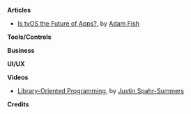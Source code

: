 **Articles**

- [Is tvOS the Future of Apps?](https://realm.io/news/is-tvos-the-future-of-apps/), by [Adam Fish](https://twitter.com/adam_fish)
 
**Tools/Controls**

**Business**

**UI/UX**

**Videos**

- [Library-Oriented Programming](https://www.youtube.com/watch?v=lqNUTW0F4bw), by [Justin Spahr-Summers](https://twitter.com/jspahrsummers)

**Credits**
